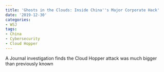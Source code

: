 ```yaml
---
title: 'Ghosts in the Clouds: Inside China''s Major Corporate Hack'
date: '2019-12-30'
categories:
- WSJ
tags:
- China
- Cybersecurity
- Cloud Hopper
---
```

A Journal investigation finds the Cloud Hopper attack was much bigger than previously known